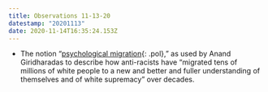 ```yaml
---
title: Observations 11-13-20
datestamp: "20201113"
date: 2020-11-14T16:35:24.153Z
---
```

- The notion “[psychological migration](https://the.ink/p/not-your-fault){: .pol},” as used by Anand Giridharadas to describe how anti-racists have “migrated tens of millions of white people to a new and better and fuller understanding of themselves and of white supremacy” over decades.